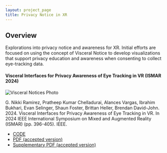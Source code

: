 ```yaml
---
layout: project_page
title: Privacy Notice in XR
---
```


## Overview

Explorations into privacy notice and awareness for XR. Initial efforts are focused on using the concept of Visceral Notice to develop visualizations that support privacy education and awareness when consenting to collect eye-tracking data.

#### Visceral Interfaces for Privacy Awareness of Eye Tracking in VR (ISMAR 2024)

![Visceral Notices Photo]({{root_url}}/assets/images/projects/visceral_notices.png)

G. Nikki Ramirez, Pratheep Kumar Chelladurai, Alances Vargas, Ibrahim Bukhari, Evan Selinger, Shaun Foster, Brittan Heller, Brendan David-John. 2024. Visceral Interfaces for Privacy Awareness of Eye Tracking in VR. In 2024 IEEE International Symposium on Mixed and Augmented Reality (ISMAR) (pp. 396-405). IEEE.

 - [CODE](https://version.cs.vt.edu/privateeye/visceral-notices)
 - [PDF (accepted version)]({{root_url}}/assets/pdfs/Visceral_Notices.pdf)
 - [Supplementary PDF (accepted version)]({{root_url}}/assets/pdfs/Visceral_Notices_Supplementary.pdf)